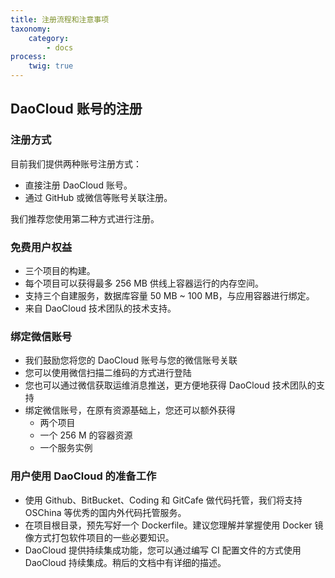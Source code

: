 ```yaml
---
title: 注册流程和注意事项
taxonomy:
    category:
        - docs
process:
    twig: true
---
```


## DaoCloud 账号的注册

<!-- FIXME: 在哪里注册？ -->

### 注册方式

目前我们提供两种账号注册方式：

* 直接注册 DaoCloud 账号。
* 通过 GitHub 或微信等账号关联注册。

我们推荐您使用第二种方式进行注册。

### 免费用户权益

* 三个项目的构建。
* 每个项目可以获得最多 256 MB 供线上容器运行的内存空间。
* 支持三个自建服务，数据库容量 50 MB ~ 100 MB，与应用容器进行绑定。
* 来自 DaoCloud 技术团队的技术支持。

### 绑定微信账号

* 我们鼓励您将您的 DaoCloud 账号与您的微信账号关联
* 您可以使用微信扫描二维码的方式进行登陆
* 您也可以通过微信获取运维消息推送，更方便地获得 DaoCloud 技术团队的支持
* 绑定微信账号，在原有资源基础上，您还可以额外获得
  + 两个项目
  + 一个 256 M 的容器资源
  + 一个服务实例

<!-- TODO: 章节需要移动 -->

### 用户使用 DaoCloud 的准备工作

<!-- TODO: 2: 我到哪儿去找这些知识? (Dockerfile) -->

* 使用 Github、BitBucket、Coding 和 GitCafe 做代码托管，我们将支持 OSChina 等优秀的国内外代码托管服务。
* 在项目根目录，预先写好一个 Dockerfile。建议您理解并掌握使用 Docker 镜像方式打包软件项目的一些必要知识。
* DaoCloud 提供持续集成功能，您可以通过编写 CI 配置文件的方式使用 DaoCloud 持续集成。稍后的文档中有详细的描述。
